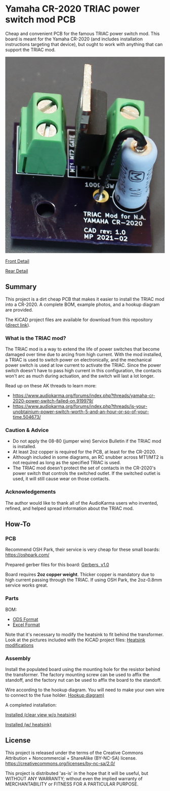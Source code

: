 # Yamaha CR-2020 TRIAC power switch mod PCB
Cheap and convenient PCB for the famous TRIAC power switch mod. This board is meant for the Yamaha CR-2020 (and includes installation instructions targeting that device), but ought to work with anything that can support the TRIAC mod.

![Finished Board](img/board_complete_no_heatsink.jpg?raw=true "Finished Board (no heatsink)")

[Front Detail](img/board_front.jpg?raw=true)

[Rear Detail](img/board_rear.jpg?raw=true)

## Summary
This project is a dirt cheap PCB that makes it easier to install the TRIAC mod into a CR-2020. A complete BOM, example photos, and a hookup diagram are provided.

The KiCAD project files are available for download from this repository ([direct link](https://github.com/flakzilla/cr2020-TRIAC-mod/tree/main/CR-2020%20TRIAC%20power%20switch%20mod)).

### What is the TRIAC mod?
The TRIAC mod is a way to extend the life of power switches that become damaged over time due to arcing from high current. With the mod installed, a TRIAC is used to switch power on electronically, and the mechanical power switch is used at low current to activate the TRIAC. Since the power switch doesn't have to pass high current in this configuration, the contacts won't arc as much during actuation, and the switch will last a lot longer.

Read up on these AK threads to learn more:
* https://www.audiokarma.org/forums/index.php?threads/yamaha-cr-2020-power-switch-failed-on.919979/
* https://www.audiokarma.org/forums/index.php?threads/is-your-unobtainium-power-switch-worth-5-and-an-hour-or-so-of-your-time.504673/

### Caution & Advice
* Do not apply the 08-80 (jumper wire) Service Bulletin if the TRIAC mod is installed.
* At least 2oz copper is required for the PCB, at least for the CR-2020.
* Although included in some diagrams, an RC snubber across MT1/MT2 is not required as long as the specified TRIAC is used.
* The TRIAC mod doesn't protect the set of contacts in the CR-2020's power switch that controls the switched outlet. If the switched outlet is used, it will still cause wear on those contacts.

### Acknowledgements
The author would like to thank all of the AudioKarma users who invented, refined, and helped spread information about the TRIAC mod.

## How-To
### PCB
Recommend OSH Park, their service is very cheap for these small boards: https://oshpark.com/

Prepared gerber files for this board: [Gerbers, v1.0](https://github.com/flakzilla/cr2020-TRIAC-mod/blob/main/CR-2020%20TRIAC%20power%20switch%20mod/gerber%20zips/gerbers%20v1.0.zip)

Board requires **2oz copper weight**. Thicker copper is mandatory due to high current passing through the TRIAC. If using OSH Park, the 2oz-0.8mm service works great.

### Parts
BOM:
* [ODS Format](https://github.com/flakzilla/cr2020-TRIAC-mod/blob/main/CR-2020%20TRIAC%20power%20switch%20mod/BOM/BOM.ods)
* [Excel Format](https://github.com/flakzilla/cr2020-TRIAC-mod/blob/main/CR-2020%20TRIAC%20power%20switch%20mod/BOM/BOM.xlsx)

Note that it's necessary to modify the heatsink to fit behind the transformer. Look at the pictures included with the KiCAD project files: [Heatsink modifications](https://github.com/flakzilla/cr2020-TRIAC-mod/tree/main/CR-2020%20TRIAC%20power%20switch%20mod/reference/heatsink)

### Assembly
Install the populated board using the mounting hole for the resistor behind the transformer. The factory mounting screw can be used to affix the standoff, and the factory nut can be used to affix the board to the standoff.

Wire according to the hookup diagram. You will need to make your own wire to connect to the fuse holder. [Hookup diagram)](img/installed_no_heatsink.jpg?raw=true)

A completed installation:

[Installed (clear view w/o heatsink)](img/installed_no_heatsink.jpg?raw=true)

[Installed (w/ heatsink)](img/installed_heatsink.jpg?raw=true)

## License
This project is released under the terms of the Creative Commons Attribution + Noncommercial + ShareAlike (BY-NC-SA) license. https://creativecommons.org/licenses/by-nc-sa/2.0/

This project is distributed 'as-is' in the hope that it will be useful, but WITHOUT ANY WARRANTY; without even the implied warranty of MERCHANTABILITY or FITNESS FOR A PARTICULAR PURPOSE.

